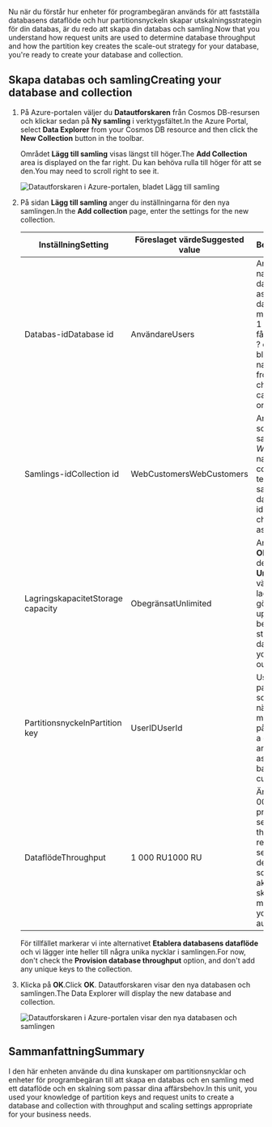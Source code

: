 <span data-ttu-id="739ba-101">Nu när du förstår hur enheter för programbegäran används för att fastställa databasens dataflöde och hur partitionsnyckeln skapar utskalningsstrategin för din databas, är du redo att skapa din databas och samling.</span><span class="sxs-lookup"><span data-stu-id="739ba-101">Now that you understand how request units are used to determine database throughput and how the partition key creates the scale-out strategy for your database, you're ready to create your database and collection.</span></span>

## <a name="creating-your-database-and-collection"></a><span data-ttu-id="739ba-102">Skapa databas och samling</span><span class="sxs-lookup"><span data-stu-id="739ba-102">Creating your database and collection</span></span>

1. <span data-ttu-id="739ba-103">På Azure-portalen väljer du **Datautforskaren** från Cosmos DB-resursen och klickar sedan på **Ny samling** i verktygsfältet.</span><span class="sxs-lookup"><span data-stu-id="739ba-103">In the Azure Portal, select **Data Explorer** from your Cosmos DB resource and then click the **New Collection** button in the toolbar.</span></span>
    
    <span data-ttu-id="739ba-104">Området **Lägg till samling** visas längst till höger.</span><span class="sxs-lookup"><span data-stu-id="739ba-104">The **Add Collection** area is displayed on the far right.</span></span> <span data-ttu-id="739ba-105">Du kan behöva rulla till höger för att se den.</span><span class="sxs-lookup"><span data-stu-id="739ba-105">You may need to scroll right to see it.</span></span>

    ![Datautforskaren i Azure-portalen, bladet Lägg till samling](../media/5-create-a-database-and-collection/azure-cosmosdb-data-explorer.png)

2. <span data-ttu-id="739ba-107">På sidan **Lägg till samling** anger du inställningarna för den nya samlingen.</span><span class="sxs-lookup"><span data-stu-id="739ba-107">In the **Add collection** page, enter the settings for the new collection.</span></span>

    <span data-ttu-id="739ba-108">Inställning</span><span class="sxs-lookup"><span data-stu-id="739ba-108">Setting</span></span> | <span data-ttu-id="739ba-109">Föreslaget värde</span><span class="sxs-lookup"><span data-stu-id="739ba-109">Suggested value</span></span> | <span data-ttu-id="739ba-110">Beskrivning</span><span class="sxs-lookup"><span data-stu-id="739ba-110">Description</span></span>
    --------|-----------------|-------------
    <span data-ttu-id="739ba-111">Databas-id</span><span class="sxs-lookup"><span data-stu-id="739ba-111">Database id</span></span>      | <span data-ttu-id="739ba-112">Användare</span><span class="sxs-lookup"><span data-stu-id="739ba-112">Users</span></span>         | <span data-ttu-id="739ba-113">Ange *Användare* som namn på den nya databasen.</span><span class="sxs-lookup"><span data-stu-id="739ba-113">Enter *Users* as the name for the new database.</span></span> <span data-ttu-id="739ba-114">Databasnamn måste innehålla mellan 1 och 255 tecken och får inte innehålla /, \\, #, ? eller avslutande blanksteg.</span><span class="sxs-lookup"><span data-stu-id="739ba-114">Database names must contain from 1 through 255 characters, and they cannot contain /, \\, #, ?, or a trailing space.</span></span>
    <span data-ttu-id="739ba-115">Samlings-id</span><span class="sxs-lookup"><span data-stu-id="739ba-115">Collection id</span></span>    | <span data-ttu-id="739ba-116">WebCustomers</span><span class="sxs-lookup"><span data-stu-id="739ba-116">WebCustomers</span></span>  | <span data-ttu-id="739ba-117">Ange *WebCustomers* som namn på din nya samling.</span><span class="sxs-lookup"><span data-stu-id="739ba-117">Enter *WebCustomers* as the name for your new collection.</span></span> <span data-ttu-id="739ba-118">Samma teckenkrav gäller för samlings-ID:n som databasnamn.</span><span class="sxs-lookup"><span data-stu-id="739ba-118">Collection ids have the same character requirements as database names.</span></span>
    <span data-ttu-id="739ba-119">Lagringskapacitet</span><span class="sxs-lookup"><span data-stu-id="739ba-119">Storage capacity</span></span> | <span data-ttu-id="739ba-120">Obegränsat</span><span class="sxs-lookup"><span data-stu-id="739ba-120">Unlimited</span></span>     | <span data-ttu-id="739ba-121">Använd standardvärdet **Obegränsat**.</span><span class="sxs-lookup"><span data-stu-id="739ba-121">Use the default value of **Unlimited**.</span></span> <span data-ttu-id="739ba-122">Det här värdet är databasens lagringskapacitet som gör det möjligt att skala upp din databas vid behov.</span><span class="sxs-lookup"><span data-stu-id="739ba-122">This value is the storage capacity of the database, and it enables your database to scale out as needed.</span></span>
    <span data-ttu-id="739ba-123">Partitionsnyckeln</span><span class="sxs-lookup"><span data-stu-id="739ba-123">Partition key</span></span>    | <span data-ttu-id="739ba-124">UserID</span><span class="sxs-lookup"><span data-stu-id="739ba-124">UserId</span></span>        | <span data-ttu-id="739ba-125">UserID är en bra partitionsnyckel i ett scenario med nätbutiker, eftersom så många frågor baseras på kund-ID:n.</span><span class="sxs-lookup"><span data-stu-id="739ba-125">UserID is a good partition key for an online retail scenario, as so many queries are based around the customer ID.</span></span>
    <span data-ttu-id="739ba-126">Dataflöde</span><span class="sxs-lookup"><span data-stu-id="739ba-126">Throughput</span></span>       |<span data-ttu-id="739ba-127">1 000 RU</span><span class="sxs-lookup"><span data-stu-id="739ba-127">1000 RU</span></span>        | <span data-ttu-id="739ba-128">Ändra genomflödet till 1 000 enheter för programbegäran per sekund (RU/s).</span><span class="sxs-lookup"><span data-stu-id="739ba-128">Change the throughput to 1000 request units per second (RU/s).</span></span> <span data-ttu-id="739ba-129">1 000 är det minsta RU/s-värde som du kan ange för att aktivera automatisk skalning.</span><span class="sxs-lookup"><span data-stu-id="739ba-129">1000 is the minimum RU/s value you can set to enable automatic scaling.</span></span>
    
    <span data-ttu-id="739ba-130">För tillfället markerar vi inte alternativet **Etablera databasens dataflöde** och vi lägger inte heller till några unika nycklar i samlingen.</span><span class="sxs-lookup"><span data-stu-id="739ba-130">For now, don't check the **Provision database throughput** option, and don't add any unique keys to the collection.</span></span> 
    
3. <span data-ttu-id="739ba-131">Klicka på **OK**.</span><span class="sxs-lookup"><span data-stu-id="739ba-131">Click **OK**.</span></span> <span data-ttu-id="739ba-132">Datautforskaren visar den nya databasen och samlingen.</span><span class="sxs-lookup"><span data-stu-id="739ba-132">The Data Explorer will display the new database and collection.</span></span>

    ![Datautforskaren i Azure-portalen visar den nya databasen och samlingen](../media/5-create-a-database-and-collection/azure-cosmos-db-new-collection.png)

## <a name="summary"></a><span data-ttu-id="739ba-134">Sammanfattning</span><span class="sxs-lookup"><span data-stu-id="739ba-134">Summary</span></span>

<span data-ttu-id="739ba-135">I den här enheten använde du dina kunskaper om partitionsnycklar och enheter för programbegäran till att skapa en databas och en samling med ett dataflöde och en skalning som passar dina affärsbehov.</span><span class="sxs-lookup"><span data-stu-id="739ba-135">In this unit, you used your knowledge of partition keys and request units to create a database and collection with throughput and scaling settings appropriate for your business needs.</span></span>